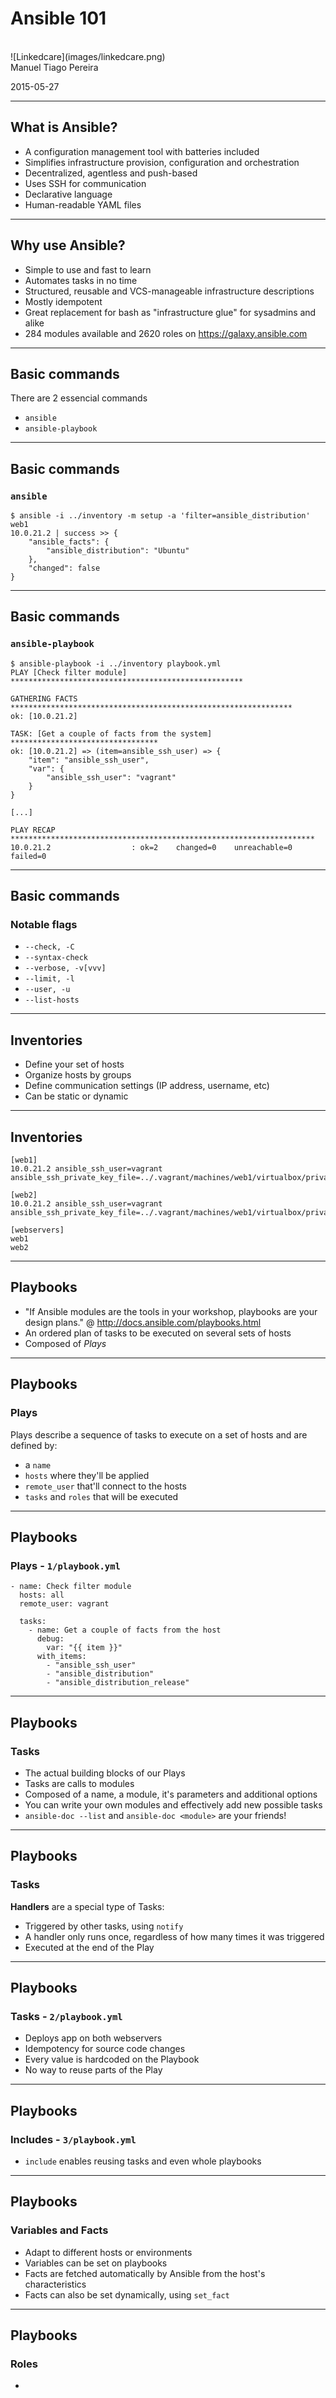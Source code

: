 # Ansible 101

<br/>
![Linkedcare](images/linkedcare.png)
<br/>
Manuel Tiago Pereira

2015-05-27

---

## What is Ansible?
  - A configuration management tool with batteries included
  - Simplifies infrastructure provision, configuration and orchestration
  - Decentralized, agentless and push-based
  - Uses SSH for communication
  - Declarative language
  - Human-readable YAML files

---

## Why use Ansible?
  - Simple to use and fast to learn
  - Automates tasks in no time
  - Structured, reusable and VCS-manageable infrastructure descriptions
  - Mostly idempotent
  - Great replacement for bash as "infrastructure glue" for sysadmins and alike
  - 284 modules available and 2620 roles on https://galaxy.ansible.com

---

## Basic commands
There are 2 essencial commands
  - `ansible`
  - `ansible-playbook`

---

## Basic commands
### `ansible`
    $ ansible -i ../inventory -m setup -a 'filter=ansible_distribution' web1
    10.0.21.2 | success >> {
        "ansible_facts": {
            "ansible_distribution": "Ubuntu"
        },
        "changed": false
    }

---

## Basic commands
### `ansible-playbook`
    $ ansible-playbook -i ../inventory playbook.yml
    PLAY [Check filter module] ****************************************************

    GATHERING FACTS ***************************************************************
    ok: [10.0.21.2]

    TASK: [Get a couple of facts from the system] *********************************
    ok: [10.0.21.2] => (item=ansible_ssh_user) => {
        "item": "ansible_ssh_user",
        "var": {
            "ansible_ssh_user": "vagrant"
        }
    }

    [...]

    PLAY RECAP ********************************************************************
    10.0.21.2                  : ok=2    changed=0    unreachable=0    failed=0

---

## Basic commands
### Notable flags

  - `--check, -C`
  - `--syntax-check`
  - `--verbose, -v[vvv]`
  - `--limit, -l`
  - `--user, -u`
  - `--list-hosts`

---

## Inventories

  - Define your set of hosts
  - Organize hosts by groups
  - Define communication settings (IP address, username, etc)
  - Can be static or dynamic

---

## Inventories

    [web1]
    10.0.21.2 ansible_ssh_user=vagrant ansible_ssh_private_key_file=../.vagrant/machines/web1/virtualbox/private_key
    
    [web2]
    10.0.21.2 ansible_ssh_user=vagrant ansible_ssh_private_key_file=../.vagrant/machines/web1/virtualbox/private_key
    
    [webservers]
    web1
    web2

---

## Playbooks

  - "If Ansible modules are the tools in your workshop, playbooks are your design plans." @ http://docs.ansible.com/playbooks.html
  - An ordered plan of tasks to be executed on several sets of hosts
  - Composed of *Plays*

---

## Playbooks
### Plays

Plays describe a sequence of tasks to execute on a set of hosts and are defined by:

  - a `name`
  - `hosts` where they'll be applied
  - `remote_user` that'll connect to the hosts
  - `tasks` and `roles` that will be executed

---

## Playbooks
### Plays - `1/playbook.yml`

	- name: Check filter module
	  hosts: all
      remote_user: vagrant
	
	  tasks:
	    - name: Get a couple of facts from the host
	      debug:
	        var: "{{ item }}"
	      with_items:
	        - "ansible_ssh_user"
	        - "ansible_distribution"
	        - "ansible_distribution_release"

---

## Playbooks
### Tasks

  - The actual building blocks of our Plays
  - Tasks are calls to modules
  - Composed of a name, a module, it's parameters and additional options
  - You can write your own modules and effectively add new possible tasks
  - `ansible-doc --list` and `ansible-doc <module>` are your friends!

---

## Playbooks
### Tasks

**Handlers** are a special type of Tasks:

  - Triggered by other tasks, using `notify`
  - A handler only runs once, regardless of how many times it was triggered
  - Executed at the end of the Play

---

## Playbooks
### Tasks - `2/playbook.yml`

  - Deploys app on both webservers
  - Idempotency for source code changes
  - Every value is hardcoded on the Playbook
  - No way to reuse parts of the Play

---

## Playbooks
### Includes - `3/playbook.yml`

  - `include` enables reusing tasks and even whole playbooks

---

## Playbooks
### Variables and Facts

  - Adapt to different hosts or environments
  - Variables can be set on playbooks
  - Facts are fetched automatically by Ansible from the host's characteristics
  - Facts can also be set dynamically, using `set_fact`

---

## Playbooks
### Roles

  - 
